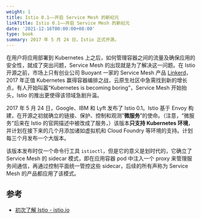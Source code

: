 ```yaml
---
weight: 1
title: Istio 0.1——开启 Service Mesh 的新纪元
linkTitle: Istio 0.1——开启 Service Mesh 的新纪元
date: '2021-12-16T00:00:00+08:00'
type: book
summary: 2017 年 5 月 24 日，Istio 正式开源。
---
```


在用户将应用部署到 Kubernetes 上之后，如何管理容器之间的流量及确保应用的安全性，就成了突出问题，Service Mesh 的出现就是为了解决这一问题。在 Istio 开源之前，市场上只有创业公司 Buoyant 一家的 Service Mesh 产品 [Linkerd](https://linkerd.io)，2017 年正值 Kubernetes 赢得容器编排之战，云原生社区中急需找到新的增长点，有人开始叫嚣“Kubernetes is becoming boring”，Service Mesh 开始抬头，Istio 的推出更使得该领域急剧升温。

2017 年 5 月 24 日，Google、IBM 和 Lyft 发布了 Istio 0.1。Istio 基于 Envoy 构建，在开源之初就确立的链接、保护、控制和观测”**微服务**”的使命。（注意，“微服务”后来在 Istio 的官网描述中被改成了服务，）该版本**只支持 Kubernetes 环境**，并计划在接下来的几个月添加诸如虚拟机和 Cloud Foundry 等环境的支持。计划每三个月发布一个大版本。

该版本发布时仅一个命令行工具 `istioctl`，但是它的意义是划时代的，它确立了 Service Mesh 的 sidecar 模式，即在应用容器 pod 中注入一个 proxy 来管理服务间通信，再通过控制平面统一管控这些 sidecar，后续的所有声称为 Service Mesh 的产品都应用了该模式。

## 参考

- [初次了解 Istio - istio.io](https://istio.io/latest/zh/news/releases/0.x/announcing-0.1/)